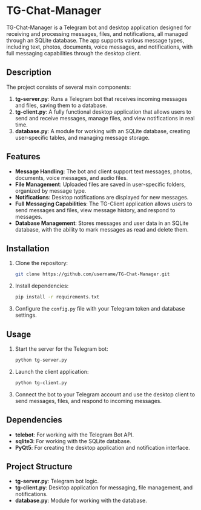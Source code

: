 # TG-Chat-Manager

TG-Chat-Manager is a Telegram bot and desktop application designed for receiving and processing messages, files, and notifications, all managed through an SQLite database. The app supports various message types, including text, photos, documents, voice messages, and notifications, with full messaging capabilities through the desktop client.

## Description

The project consists of several main components:
1. **tg-server.py**: Runs a Telegram bot that receives incoming messages and files, saving them to a database.
2. **tg-client.py**: A fully functional desktop application that allows users to send and receive messages, manage files, and view notifications in real time.
3. **database.py**: A module for working with an SQLite database, creating user-specific tables, and managing message storage.

## Features

- **Message Handling**: The bot and client support text messages, photos, documents, voice messages, and audio files.
- **File Management**: Uploaded files are saved in user-specific folders, organized by message type.
- **Notifications**: Desktop notifications are displayed for new messages.
- **Full Messaging Capabilities**: The TG-Client application allows users to send messages and files, view message history, and respond to messages.
- **Database Management**: Stores messages and user data in an SQLite database, with the ability to mark messages as read and delete them.

## Installation

1. Clone the repository:
    ```bash
    git clone https://github.com/username/TG-Chat-Manager.git
    ```
2. Install dependencies:
    ```bash
    pip install -r requirements.txt
    ```
3. Configure the `config.py` file with your Telegram token and database settings.

## Usage

1. Start the server for the Telegram bot:
    ```bash
    python tg-server.py
    ```
2. Launch the client application:
    ```bash
    python tg-client.py
    ```
3. Connect the bot to your Telegram account and use the desktop client to send messages, files, and respond to incoming messages.

## Dependencies

- **telebot**: For working with the Telegram Bot API.
- **sqlite3**: For working with the SQLite database.
- **PyQt5**: For creating the desktop application and notification interface.

## Project Structure

- **tg-server.py**: Telegram bot logic.
- **tg-client.py**: Desktop application for messaging, file management, and notifications.
- **database.py**: Module for working with the database.
